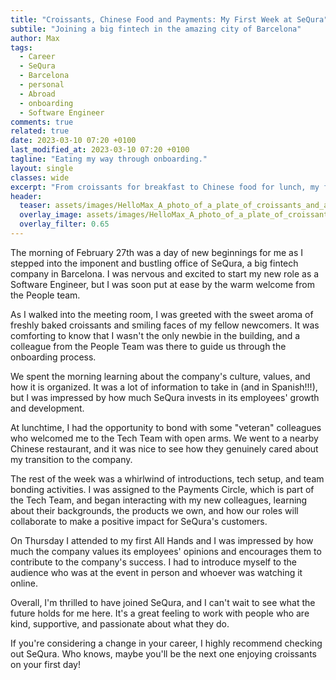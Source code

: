 ```yaml
---
title: "Croissants, Chinese Food and Payments: My First Week at SeQura"
subtile: "Joining a big fintech in the amazing city of Barcelona"
author: Max
tags: 
  - Career
  - SeQura
  - Barcelona
  - personal
  - Abroad
  - onboarding
  - Software Engineer
comments: true
related: true
date: 2023-03-10 07:20 +0100
last_modified_at: 2023-03-10 07:20 +0100
tagline: "Eating my way through onboarding."
layout: single
classes: wide
excerpt: "From croissants for breakfast to Chinese food for lunch, my first week at SeQura was a tasty and welcoming introduction to life as a software engineer in Barcelona."
header:
  teaser: assets/images/HelloMax_A_photo_of_a_plate_of_croissants_and_a_cup_of_coffee_6d8ec6bc-72bc-4596-a2e2-ef5d4d38e22f.png
  overlay_image: assets/images/HelloMax_A_photo_of_a_plate_of_croissants_and_a_cup_of_coffee_6d8ec6bc-72bc-4596-a2e2-ef5d4d38e22f.png
  overlay_filter: 0.65
---
```


The morning of February 27th was a day of new beginnings for me as I stepped into the imponent and bustling office of SeQura, a big fintech company in Barcelona. I was nervous and excited to start my new role as a Software Engineer, but I was soon put at ease by the warm welcome from the People team.

As I walked into the meeting room, I was greeted with the sweet aroma of freshly baked croissants and smiling faces of my fellow newcomers. It was comforting to know that I wasn't the only newbie in the building, and a colleague from the People Team was there to guide us through the onboarding process.

We spent the morning learning about the company's culture, values, and how it is organized. It was a lot of information to take in (and in Spanish!!!), but I was impressed by how much SeQura invests in its employees' growth and development.

At lunchtime, I had the opportunity to bond with some "veteran" colleagues who welcomed me to the Tech Team with open arms. We went to a nearby Chinese restaurant, and it was nice to see how they genuinely cared about my transition to the company.

The rest of the week was a whirlwind of introductions, tech setup, and team bonding activities. I was assigned to the Payments Circle, which is part of the Tech Team, and began interacting with my new colleagues, learning about their backgrounds, the products we own, and how our roles will collaborate to make a positive impact for SeQura's customers.

On Thursday I attended to my first All Hands and I was impressed by how much the company values its employees' opinions and encourages them to contribute to the company's success. I had to introduce myself to the audience who was at the event in person and whoever was watching it online.

Overall, I'm thrilled to have joined SeQura, and I can't wait to see what the future holds for me here. It's a great feeling to work with people who are kind, supportive, and passionate about what they do.

If you're considering a change in your career, I highly recommend checking out SeQura. Who knows, maybe you'll be the next one enjoying croissants on your first day!
